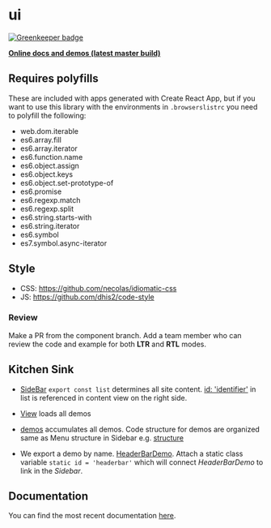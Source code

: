 # ui

[![Greenkeeper badge](https://badges.greenkeeper.io/dhis2/ui.svg)](https://greenkeeper.io/)

**[Online docs and demos (latest master build)](https://d2-ci.github.io/ui/)**

## Requires polyfills

These are included with apps generated with Create React App, but if you
want to use this library with the environments in `.browserslistrc` you
need to polyfill the following:

-   web.dom.iterable
-   es6.array.fill
-   es6.array.iterator
-   es6.function.name
-   es6.object.assign
-   es6.object.keys
-   es6.object.set-prototype-of
-   es6.promise
-   es6.regexp.match
-   es6.regexp.split
-   es6.string.starts-with
-   es6.string.iterator
-   es6.symbol
-   es7.symbol.async-iterator

## Style

-   CSS: https://github.com/necolas/idiomatic-css
-   JS: https://github.com/dhis2/code-style

### Review

Make a PR from the component branch. Add a team member who can review the code and example for both **LTR** and **RTL** modes.

## Kitchen Sink

-   [SideBar](https://github.com/dhis2/ui/blob/master/example-app/src/SideBar/index.js) `export const list` determines all site content. [id: 'identifier'](https://github.com/dhis2/ui/blob/master/example-app/src/Sidebar/index.js#L18) in list is referenced in content view on the right side.

-   [View](https://github.com/dhis2/ui/blob/master/example-app/src/View/index.js) loads all demos

-   [demos](https://github.com/dhis2/ui/blob/master/example-app/src/demos/index.js) accumulates all demos. Code structure for demos are organized same as Menu structure in Sidebar e.g. [structure](https://github.com/dhis2/ui/tree/master/example-app/src/demos)

-   We export a demo by name. [HeaderBarDemo](https://github.com/dhis2/ui/blob/master/example-app/src/demos/Organisms/HeaderBar/index.js). Attach a static class variable `static id = 'headerbar'` which will connect _HeaderBarDemo_ to link in the _Sidebar_.

## Documentation

You can find the most recent documentation [here](https://github.com/facebookincubator/create-react-app/blob/master/packages/react-scripts/template/README.md).
